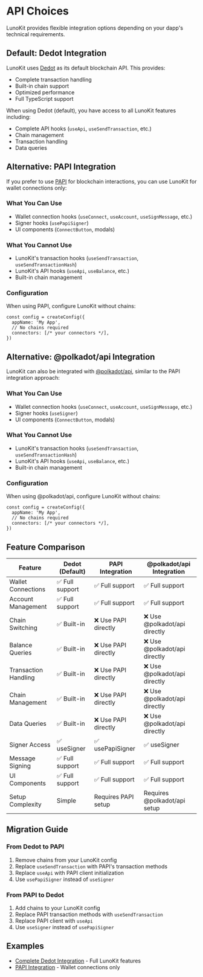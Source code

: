 # API Choices

LunoKit provides flexible integration options depending on your dapp's technical requirements.


## Default: Dedot Integration

LunoKit uses [Dedot](https://docs.dedot.dev/) as its default blockchain API. This provides:

- Complete transaction handling
- Built-in chain support
- Optimized performance
- Full TypeScript support

When using Dedot (default), you have access to all LunoKit features including:
- Complete API hooks (`useApi`, `useSendTransaction`, etc.)
- Chain management
- Transaction handling
- Data queries

## Alternative: PAPI Integration

If you prefer to use [PAPI](https://papi.how/) for blockchain interactions, you can use LunoKit for wallet connections only:

### What You Can Use
- Wallet connection hooks (`useConnect`, `useAccount`, `useSignMessage`, etc.)
- Signer hooks (`usePapiSigner`)
- UI components (`ConnectButton`, modals)

### What You Cannot Use
- LunoKit's transaction hooks (`useSendTransaction`, `useSendTransactionHash`)
- LunoKit's API hooks (`useApi`, `useBalance`, etc.)
- Built-in chain management

### Configuration
When using PAPI, configure LunoKit without chains:

```tsx
const config = createConfig({
  appName: 'My App',
  // No chains required
  connectors: [/* your connectors */],
})
```

## Alternative: @polkadot/api Integration

LunoKit can also be integrated with [@polkadot/api](https://polkadot.js.org/docs/api/), similar to the PAPI integration approach:

### What You Can Use
- Wallet connection hooks (`useConnect`, `useAccount`, `useSignMessage`, etc.)
- Signer hooks (`useSigner`)
- UI components (`ConnectButton`, modals)

### What You Cannot Use
- LunoKit's transaction hooks (`useSendTransaction`, `useSendTransactionHash`)
- LunoKit's API hooks (`useApi`, `useBalance`, etc.)
- Built-in chain management

### Configuration
When using @polkadot/api, configure LunoKit without chains:

```tsx
const config = createConfig({
  appName: 'My App',
  // No chains required
  connectors: [/* your connectors */],
})
```

## Feature Comparison

| Feature | Dedot (Default) | PAPI Integration | @polkadot/api Integration |
|---------|----------------|------------------|--------------------------|
| Wallet Connections | ✅ Full support | ✅ Full support | ✅ Full support |
| Account Management | ✅ Full support | ✅ Full support | ✅ Full support |
| Chain Switching | ✅ Built-in | ❌ Use PAPI directly | ❌ Use @polkadot/api directly |
| Balance Queries | ✅ Built-in | ❌ Use PAPI directly | ❌ Use @polkadot/api directly |
| Transaction Handling | ✅ Built-in | ❌ Use PAPI directly | ❌ Use @polkadot/api directly |
| Chain Management | ✅ Built-in | ❌ Use PAPI directly | ❌ Use @polkadot/api directly |
| Data Queries | ✅ Built-in | ❌ Use PAPI directly | ❌ Use @polkadot/api directly |
| Signer Access | ✅ useSigner | ✅ usePapiSigner | ✅ useSigner |
| Message Signing | ✅ Full support | ✅ Full support | ✅ Full support |
| UI Components | ✅ Full support | ✅ Full support | ✅ Full support |
| Setup Complexity | Simple | Requires PAPI setup | Requires @polkadot/api setup |

## Migration Guide

### From Dedot to PAPI
1. Remove chains from your LunoKit config
2. Replace `useSendTransaction` with PAPI's transaction methods
3. Replace `useApi` with PAPI client initialization
4. Use `usePapiSigner` instead of `useSigner`

### From PAPI to Dedot
1. Add chains to your LunoKit config
2. Replace PAPI transaction methods with `useSendTransaction`
3. Replace PAPI client with `useApi`
4. Use `useSigner` instead of `usePapiSigner`

## Examples

- [Complete Dedot Integration](/examples/vite) - Full LunoKit features
- [PAPI Integration](/examples/vite-papi) - Wallet connections only
